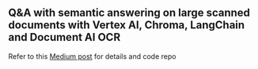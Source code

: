 ## Q&A with semantic answering on large scanned documents with Vertex AI, Chroma, LangChain and Document AI OCR

Refer to this [Medium post](https://medium.com/google-cloud/generative-ai-q-a-with-semantic-answering-on-large-scanned-documents-with-vertex-ai-chroma-7f4806a3cb71) for details and code repo
